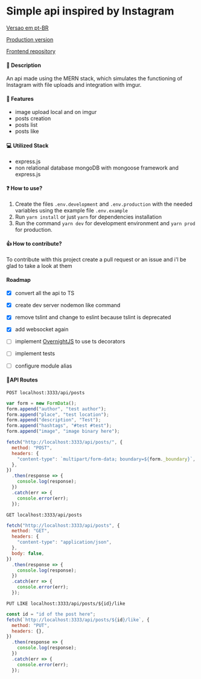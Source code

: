 # Simple api inspired by Instagram

[Versao em pt-BR](./README_PT_BR.md)

[Production version](http://instagrao.herokuapp.com/)

[Frontend repository](https://github.com/viniciusdamata/simple-instagram-frontend.git)

#### :pencil: Description

An api made using the MERN stack, which simulates the functioning of Instagram with file uploads and integration with imgur.

#### :page_facing_up: Features

- image upload local and on imgur
- posts creation
- posts list
- posts like

#### :computer: Utilized Stack

- express.js
- non relational database mongoDB with mongoose framework and express.js

#### :question: ​How to use?

1.  Create the files `.env.development` and `.env.production` with the needed variables using the example file `.env.example`
2.  Run `yarn install` or just `yarn` for dependencies installation
3.  Run the command `yarn dev` for development environment and `yarn prod` for production.

#### :+1: How to contribute?

To contribute with this project create a pull request or an issue and i'l be glad to take a look at them

#### Roadmap
- [x] convert all the api to TS
- [x] create dev server nodemon like command
- [x] remove tslint and change to eslint because tslint is deprecated
- [x] add websocket again
- [ ] implement [OvernightJS](https://github.com/seanpmaxwell/overnight) to use ts decorators
- [ ] implement tests
- [ ] configure module alias



#### :blue_book:API Routes

`POST localhost:3333/api/posts `

```javascript
var form = new FormData();
form.append("author", "test author");
form.append("place", "test location");
form.append("description", "Test");
form.append("hashtags", "#test #test");
form.append("image", "image binary here");

fetch("http://localhost:3333/api/posts/", {
  method: "POST",
  headers: {
    "content-type": `multipart/form-data; boundary=${form._boundary}`,
  },
})
  .then(response => {
    console.log(response);
  })
  .catch(err => {
    console.error(err);
  });
```

`GET localhost:3333/api/posts `

```javascript
fetch("http://localhost:3333/api/posts", {
  method: "GET",
  headers: {
    "content-type": "application/json",
  },
  body: false,
})
  .then(response => {
    console.log(response);
  })
  .catch(err => {
    console.error(err);
  });
```

`PUT LIKE localhost:3333/api/posts/${id}/like`

```javascript
const id = "id of the post here";
fetch(`http://localhost:3333/api/posts/${id}/like`, {
  method: "PUT",
  headers: {},
})
  .then(response => {
    console.log(response);
  })
  .catch(err => {
    console.error(err);
  });
```
